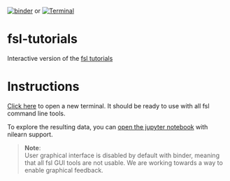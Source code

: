 [![binder](https://mybinder.org/badge_logo.svg)](https://binder-mcgill.conp.cloud/v2/gh/neurolibre/fsl-tutorials/master?urlpath=%2Fterminals%2F1) or 
[![Terminal](https://icon-icons.com/icons2/1381/PNG/32/utilitiesxterminal_93700.png)](https://binder-mcgill.conp.cloud/v2/gh/neurolibre/fsl-tutorials/master?urlpath=%2Fterminals%2F1)

# fsl-tutorials
Interactive version of the [fsl tutorials](https://fsl.fmrib.ox.ac.uk/fslcourse/)

# Instructions

[Click here](https://binder-mcgill.conp.cloud/v2/gh/neurolibre/fsl-tutorials/master?urlpath=%2Fterminals%2F1) to open a new terminal.
It should be ready to use with all fsl command line tools.

To explore the resulting data, you can [open the jupyter notebook](https://binder-mcgill.conp.cloud/v2/gh/neurolibre/fsl-tutorials/master?urlpath=%2Fterminals%2F1) with nilearn support.

>**Note**:  
>User graphical interface is disabled by default with binder, meaning that all fsl GUI tools are not usable.
>We are working towards a way to enable graphical feedback.
